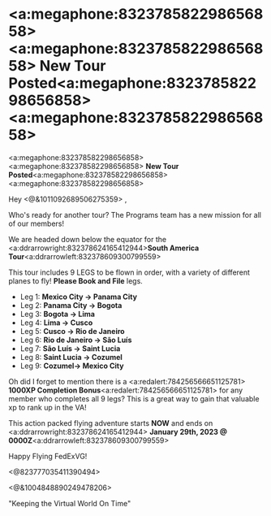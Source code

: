 # <a:megaphone:832378582298656858> <a:megaphone:832378582298656858> **New Tour Posted**<a:megaphone:832378582298656858>  <a:megaphone:832378582298656858>

<a:megaphone:832378582298656858> <a:megaphone:832378582298656858> **New Tour Posted**<a:megaphone:832378582298656858>  <a:megaphone:832378582298656858>

Hey <@&1011092689506275359> ,

Who's ready for another tour? The Programs team has a new mission for all of our members!

We are headed down below the equator for the <a:ddrarrowright:832378624165412944>**South America Tour**<a:ddrarrowleft:832378609300799559>

This tour includes 9 LEGS to be flown in order,  with a variety of different planes to fly! **Please Book and File** legs.

- Leg 1: **Mexico City -> Panama City**
- Leg 2: **Panama City -> Bogota**
- Leg 3: **Bogota -> Lima**
- Leg 4: **Lima -> Cusco**
- Leg 5: **Cusco -> Rio de Janeiro**
- Leg 6: **Rio de Janeiro -> São Luís**
- Leg 7: **São Luís -> Saint Lucia**
- Leg 8: **Saint Lucia -> Cozumel**
- Leg 9: **Cozumel-> Mexico City**

Oh did I forget to mention there is a <a:redalert:784256566651125781> **1000XP Completion Bonus**<a:redalert:784256566651125781>   for any member who completes all 9 legs? This is a great way to gain that valuable xp to rank up in the VA!

This action packed flying adventure starts **NOW** and ends on <a:ddrarrowright:832378624165412944>  **January 29th, 2023 @ 0000Z**<a:ddrarrowleft:832378609300799559>

Happy Flying FedExVG!

<@823777035411390494>

<@&1004848890249478206>

"Keeping the Virtual World On Time"

